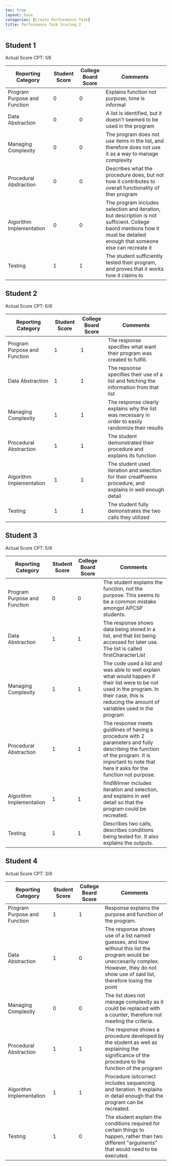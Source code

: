 ```yaml
---
toc: true
layout: base
categories: [Create Performance Task]
title: Performance Task Scoring 2
---
```


<h2>Student 1</h2>

Actual Score CPT: 1/6

| Reporting Category | Student Score | College Board Score | Comments |
| ----------- | ----------- | ----------- | ----------- |
| Program Purpose and Function | 0 | 0 | Explains function not purpose, tone is informal |
| Data Abstraction | 0 | 0 | A list is identified, but it doesn't seemed to be used in the program|
| Managing Complexity | 0 | 0 | The program does not use items in the list, and therefore does not use it as a way to manage complexity |
| Procedural Abstraction | 0 | 0 | Describes what the procedure does, but not how it contributes to overall functionality of ther program |
| Algorithm Implementation | 0 | 0 | The program includes selection and iteration, but description is not sufficient. College baord mentions how it must be detailed enough that someone else can recreate it |
| Testing | 1 | 1 | The student sufficiently tested their program, and proves that it works how it claims to |

<h2>Student 2</h2>

Actual Score CPT: 6/6

| Reporting Category | Student Score | College Board Score | Comments |
| ----------- | ----------- | ----------- | ----------- |
| Program Purpose and Function | 1 | 1 | The response specifies what want their program was created to fulfill. |
| Data Abstraction | 1 | 1 | The repsonse specifies their use of a list and fetching the information from that list |
| Managing Complexity | 1 | 1 | The response clearly explains why the list was necessary in order to easily randomize their results |
| Procedural Abstraction | 1 | 1 | The student demonstrated their procedure and explains its function |
| Algorithm Implementation | 1 | 1 | The student used iteration and selection for their creatPoems procedure, and explains in well enough detail|
| Testing | 1 | 1 | The student fully demonstrates the two calls they utilized |


<h2>Student 3</h2>

Actual Score CPT: 5/6

| Reporting Category | Student Score | College Board Score | Comments |
| ----------- | ----------- | ----------- | ----------- |
| Program Purpose and Function | 0 | 0 | The student explains the function, not the purpose. This seems to be a common mistake amongst APCSP students. |
| Data Abstraction | 1 | 1 | The response shows data being stored in a list, and that list being accessed for later use. The list is called firstCharacterList |
| Managing Complexity | 1 | 1 | The code used a list and was able to well explain what would happen if their list were to be not used in the program. In their case, this is reducing the amount of variables used in the program |
| Procedural Abstraction | 1 | 1 | The response meets guidlines of having a procedure with 2 parameters and fully describing the function of the program. It is important to note that here it asks for the function not purpose.|
| Algorithm Implementation | 1 | 1 | findWinner includes iteration and selection, and explains in well detail so that the program could be recreated. |
| Testing | 1 | 1 | Describes two calls, describes conditions being tested for. It also explains the outputs. |

<h2>Student 4</h2>

Actual Score CPT: 3/6

| Reporting Category | Student Score | College Board Score | Comments |
| ----------- | ----------- | ----------- | ----------- |
| Program Purpose and Function | 1 | 1 | Response explains the purpose and function of the program. |
| Data Abstraction | 1 | 0 | The response shows use of a list named guesses, and how without this list the program would be uneccesarily complex. However, they do not show use of said list, therefore losing the point |
| Managing Complexity | 0 | 0 | The list does not manage complexity as it could be replaced with a counter, therefore not meeting the criteria. |
| Procedural Abstraction | 1 | 1 | The response shows a procedure developed by the student as well as explaining the significance of the procedure to the function of the program |
| Algorithm Implementation | 1 | 1 | Procedure isitcorrect includes sequencing and iteration. It explains in detail enough that the program can be recreated. |
| Testing | 1 | 0 | The student explain the conditions required for certain things to happen, rather than two different "arguments" that would need to be executed. |


